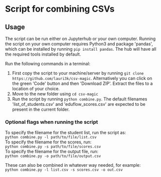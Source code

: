 # Script for combining CSVs

## Usage

The script can be run either on Jupyterhub or your own computer. Running the script on your own computer requires 
Python3 and package 'pandas', which can be installed by running ```pip install pandas```. The hub will have all the 
required tools installed by default.  
  
Run the following commands in a terminal:
1. First copy the script to your machine/server by running ```git clone https://github.com/lauri3k/csv-magic```. 
Alternatively you can click on the green 'Code' button and then 'Download ZIP'. Extract the files to a location of your choice.
2. Move to the new folder using ```cd csv-magic```
3. Run the script by running ```python combine.py```. The default filenames 'list_of_students.csv' and 
'eduflow_scores.csv' are expected to be present in the current folder.

### Optional flags when running the script
To specify the filename for the student list, run the script as:  
```python combine.py -l path/to/file/list.csv```  
To specify the filename for the scores, run:  
```python combine.py -s path/to/file/scores.csv```  
To specify the filename for the output file, run:  
```python combine.py -o path/to/file/output.csv```  

These can also be combined in whatever way needed, for example:  
```python combine.py -l list.csv -s scores.csv -o out.csv```
